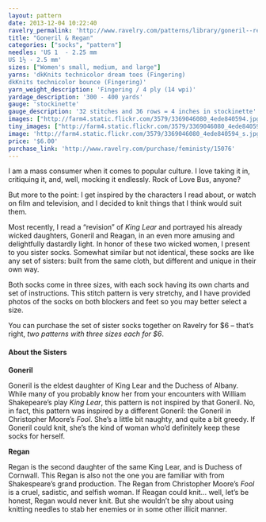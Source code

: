 ```yaml
---
layout: pattern
date: 2013-12-04 10:22:40
ravelry_permalink: 'http://www.ravelry.com/patterns/library/goneril--regan'
title: "Goneril & Regan"
categories: ["socks", "pattern"]
needles: 'US 1  - 2.25 mm
US 1½ - 2.5 mm'
sizes: ["Women's small, medium, and large"]
yarns: 'dkKnits technicolor dream toes (Fingering)
dkKnits technicolor bounce (Fingering)'
yarn_weight_description: 'Fingering / 4 ply (14 wpi)'
yardage_description: '300 - 400 yards'
gauge: 'stockinette'
gauge_description: '32 stitches and 36 rows = 4 inches in stockinette'
images: ["http://farm4.static.flickr.com/3579/3369046080_4ede840594.jpg", "http://farm4.static.flickr.com/3588/3368220361_1b617238cc.jpg", "http://farm4.static.flickr.com/3449/3368220059_05bc634552.jpg", "http://farm4.static.flickr.com/3627/3368219683_08540bf6a7.jpg"]
tiny_images: ["http://farm4.static.flickr.com/3579/3369046080_4ede840594_s.jpg", "http://farm4.static.flickr.com/3588/3368220361_1b617238cc_s.jpg", "http://farm4.static.flickr.com/3449/3368220059_05bc634552_s.jpg", "http://farm4.static.flickr.com/3627/3368219683_08540bf6a7_s.jpg"]
image: 'http://farm4.static.flickr.com/3579/3369046080_4ede840594_s.jpg'
price: '$6.00'
purchase_link: 'http://www.ravelry.com/purchase/feministy/15076'
---
```

<p>I am a mass consumer when it comes to popular culture. I love taking it in, critiquing it, and, well, mocking it endlessly. Rock of Love Bus, anyone?</p>

<p>But more to the point: I get inspired by the characters I read about, or watch on film and television, and I decided to knit things that I think would suit them.</p>

<p>Most recently, I read a “revision” of <em>King Lear</em> and portrayed his already wicked daughters, Goneril and Reagan, in an even more amusing and delightfully dastardly light. In honor of these two wicked women, I present to you sister socks. Somewhat similar but not identical, these socks are like any set of sisters: built from the same cloth, but different and unique in their own way.</p>

<p>Both socks come in three sizes, with each sock having its own charts and set of instructions. This stitch pattern is very stretchy, and I have provided photos of the socks on both blockers and feet so you may better select a size.</p>

<p>You can purchase the set of sister socks together on Ravelry for $6 – that’s right, <em>two patterns with three sizes each for $6</em>.</p>

<h4 id='about_the_sisters'>About the Sisters</h4>

<p><strong>Goneril</strong></p>

<p>Goneril is the eldest daughter of King Lear and the Duchess of Albany. While many of you probably know her from your encounters with William Shakepeare&#8217;s play <em>King Lear</em>, this pattern is not inspired by that Goneril. No, in fact, this pattern was inspired by a different Goneril: the Goneril in Christopher Moore&#8217;s <em>Fool</em>. She&#8217;s a little bit naughty, and quite a bit greedy. If Goneril could knit, she&#8217;s the kind of woman who&#8217;d definitely keep these socks for herself.</p>

<p><strong>Regan</strong></p>

<p>Regan is the second daughter of the same King Lear, and is Duchess of Cornwall. This Regan is also not the one you are familiar with from Shakespeare&#8217;s grand production. The Regan from Christopher Moore&#8217;s <em>Fool</em> is a cruel, sadistic, and selfish woman. If Reagan could knit… well, let&#8217;s be honest, Regan would never knit. But she wouldn&#8217;t be shy about using knitting needles to stab her enemies or in some other illicit manner.</p>